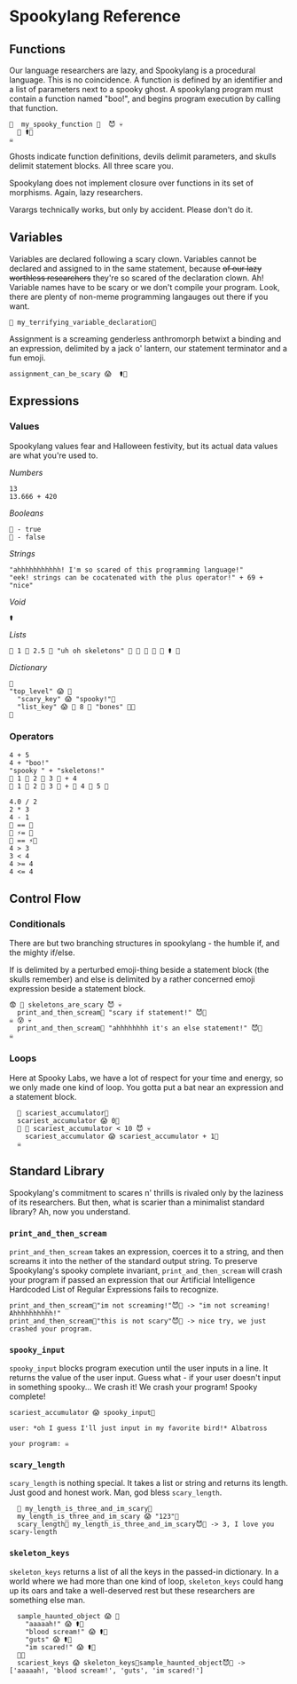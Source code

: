 # Spookylang Reference

## Functions

Our language researchers are lazy, and Spookylang is a procedural language. This is no coincidence. A function is defined by an identifier and a list of parameters next to a spooky ghost. A spookylang program must contain a function named "boo!", and begins program execution by calling that function.

```
👻  my_spooky_function 👿  😈 💀
  🍬 ⚰️🎃
☠️
```

Ghosts indicate function definitions, devils delimit parameters, and skulls delimit statement blocks. All three scare you.

Spookylang does not implement closure over functions in its set of morphisms. Again, lazy researchers.

Varargs technically works, but only by accident. Please don't do it.

## Variables

Variables are declared following a scary clown. Variables cannot be declared and assigned to in the same statement, because ~~of our lazy worthless researchers~~ they're so scared of the declaration clown. Ah! Variable names have to be scary or we don't compile your program. Look, there are plenty of non-meme programming langauges out there if you want.

```
🤡 my_terrifying_variable_declaration🎃
```

Assignment is a screaming genderless anthromorph betwixt a binding and an expression, delimited
by a jack o' lantern, our statement terminator and a fun emoji.

```
assignment_can_be_scary 😱  ⚰️🎃
```

## Expressions

### Values

Spookylang values fear and Halloween festivity, but its actual data values are what you're used to.


*Numbers*
```
13
13.666 + 420
```


*Booleans*


```
🌝 - true
🌚 - false
```


*Strings*


```
"ahhhhhhhhhhh! I'm so scared of this programming language!"
"eek! strings can be cocatenated with the plus operator!" + 69 + "nice"
```


*Void*


```
⚰️
```


*Lists*


```
🍫 1 🍬 2.5 🍬 "uh oh skeletons" 🍬 🌝 🍬 🌚 🍬 ⚰️ 🍭
```


*Dictionary*


```
🍫
"top_level" 😱 🍫
  "scary_key" 😱 "spooky!"🍬
  "list_key" 😱 🍫 8 🍬 "bones" 🍭🍬
🍭
```


### Operators


```
4 + 5
4 + "boo!"
"spooky " + "skeletons!"
🍫 1 🍬 2 🍬 3 🍭 + 4
🍫 1 🍬 2 🍬 3 🍭 + 🍫 4 🍬 5 🍭

4.0 / 2
2 * 3
4 - 1
🌝 == 🌝
🌝 ⚡= 🌚
🌝 == ⚡🌚
4 > 3
3 < 4
4 >= 4
4 <= 4
```

## Control Flow

### Conditionals


There are but two branching structures in spookylang - the humble if, and the mighty if/else.

If is delimited by a perturbed emoji-thing beside a statement block (the skulls remember) and else is delimited by a rather concerned emoji expression beside a statement block.

```
😨 👿 skeletons_are_scary 😈 💀
  print_and_then_scream👿 "scary if statement!" 😈🎃
☠️ 😰 💀
  print_and_then_scream👿 "ahhhhhhhh it's an else statement!" 😈🎃
☠️
```

### Loops


Here at Spooky Labs, we have a lot of respect for your time and energy, so we only made one kind of loop. You gotta put a bat near an expression and a statement block.


```
  🤡 scariest_accumulator🎃 
  scariest_accumulator 😱 0🎃
  🦇 👿 scariest_accumulator < 10 😈 💀
    scariest_accumulator 😱 scariest_accumulator + 1🎃
  ☠️
```

## Standard Library


Spookylang's commitment to scares n' thrills is rivaled only by the laziness of its researchers. But then, what is scarier than a minimalist standard library? Ah, now you understand.

### `print_and_then_scream`


`print_and_then_scream` takes an expression, coerces it to a string, and then screams it into the nether of the standard output string. To preserve Spookylang's spooky complete invariant, `print_and_then_scream` will crash your program if passed an expression that our Artificial Intelligence Hardcoded List of Regular Expressions fails to recognize.

```
print_and_then_scream👿"im not screaming!"😈🎃 -> "im not screaming! Ahhhhhhhhhh!"
print_and_then_scream👿"this is not scary"😈🎃 -> nice try, we just crashed your program.
```

### `spooky_input`


`spooky_input` blocks program execution until the user inputs in a line. It returns the value of the user input. Guess what - if your user doesn't input in something spooky... We crash it! We crash your program! Spooky complete!


```
scariest_accumulator 😱 spooky_input🎃

user: *oh I guess I'll just input in my favorite bird!* Albatross

your program: ☠️

```

### `scary_length`


`scary_length` is nothing special. It takes a list or string and returns its length. Just good and honest work. Man, god bless `scary_length`.


```
  🤡 my_length_is_three_and_im_scary🎃 
  my_length_is_three_and_im_scary 😱 "123"🎃
  scary_length👿 my_length_is_three_and_im_scary😈🎃 -> 3, I love you scary-length
```

### `skeleton_keys`


`skeleton_keys` returns a list of all the keys in the passed-in dictionary. In a world where we had more than one kind of loop, `skeleton_keys` could hang up its oars and take a well-deserved rest but these researchers are something else man.


```
  sample_haunted_object 😱 🍫
    "aaaaah!" 😱 ⚰️🍬
    "blood scream!" 😱 ⚰️🍬
    "guts" 😱 ⚰️🍬
    "im scared!" 😱 ⚰️🍬
  🍭🎃
  scariest_keys 😱 skeleton_keys👿sample_haunted_object😈🎃 -> ['aaaaah!, 'blood scream!', 'guts', 'im scared!']
```

